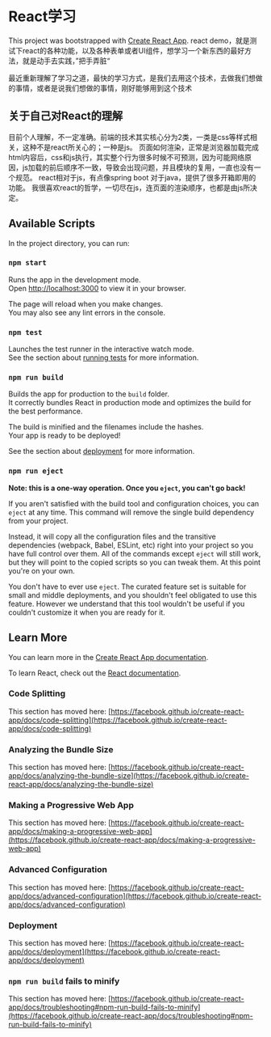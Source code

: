 # React学习

This project was bootstrapped with [Create React App](https://github.com/facebook/create-react-app).
react demo，就是测试下react的各种功能，以及各种表单或者UI组件，想学习一个新东西的最好方法，就是动手去实践，”把手弄脏“

最近重新理解了学习之道，最快的学习方式，是我们去用这个技术，去做我们想做的事情，或者是说我们想做的事情，刚好能够用到这个技术

## 关于自己对React的理解
目前个人理解，不一定准确。前端的技术其实核心分为2类，一类是css等样式相关，这种不是react所关心的；一种是js。
页面如何渲染，正常是浏览器加载完成html内容后，css和js执行，其实整个行为很多时候不可预测，因为可能网络原因，js加载的前后顺序不一致，导致会出现问题，并且模块的复用，一直也没有一个规范。
react相对于js，有点像spring boot 对于java，提供了很多开箱即用的功能。
我很喜欢react的哲学，一切尽在js，连页面的渲染顺序，也都是由js所决定。

## Available Scripts

In the project directory, you can run:

### `npm start`

Runs the app in the development mode.\
Open [http://localhost:3000](http://localhost:3000) to view it in your browser.

The page will reload when you make changes.\
You may also see any lint errors in the console.

### `npm test`

Launches the test runner in the interactive watch mode.\
See the section about [running tests](https://facebook.github.io/create-react-app/docs/running-tests) for more information.

### `npm run build`

Builds the app for production to the `build` folder.\
It correctly bundles React in production mode and optimizes the build for the best performance.

The build is minified and the filenames include the hashes.\
Your app is ready to be deployed!

See the section about [deployment](https://facebook.github.io/create-react-app/docs/deployment) for more information.

### `npm run eject`

**Note: this is a one-way operation. Once you `eject`, you can't go back!**

If you aren't satisfied with the build tool and configuration choices, you can `eject` at any time. This command will remove the single build dependency from your project.

Instead, it will copy all the configuration files and the transitive dependencies (webpack, Babel, ESLint, etc) right into your project so you have full control over them. All of the commands except `eject` will still work, but they will point to the copied scripts so you can tweak them. At this point you're on your own.

You don't have to ever use `eject`. The curated feature set is suitable for small and middle deployments, and you shouldn't feel obligated to use this feature. However we understand that this tool wouldn't be useful if you couldn't customize it when you are ready for it.

## Learn More

You can learn more in the [Create React App documentation](https://facebook.github.io/create-react-app/docs/getting-started).

To learn React, check out the [React documentation](https://reactjs.org/).

### Code Splitting

This section has moved here: [https://facebook.github.io/create-react-app/docs/code-splitting](https://facebook.github.io/create-react-app/docs/code-splitting)

### Analyzing the Bundle Size

This section has moved here: [https://facebook.github.io/create-react-app/docs/analyzing-the-bundle-size](https://facebook.github.io/create-react-app/docs/analyzing-the-bundle-size)

### Making a Progressive Web App

This section has moved here: [https://facebook.github.io/create-react-app/docs/making-a-progressive-web-app](https://facebook.github.io/create-react-app/docs/making-a-progressive-web-app)

### Advanced Configuration

This section has moved here: [https://facebook.github.io/create-react-app/docs/advanced-configuration](https://facebook.github.io/create-react-app/docs/advanced-configuration)

### Deployment

This section has moved here: [https://facebook.github.io/create-react-app/docs/deployment](https://facebook.github.io/create-react-app/docs/deployment)

### `npm run build` fails to minify

This section has moved here: [https://facebook.github.io/create-react-app/docs/troubleshooting#npm-run-build-fails-to-minify](https://facebook.github.io/create-react-app/docs/troubleshooting#npm-run-build-fails-to-minify)
